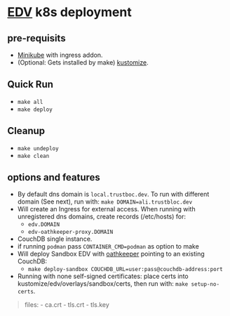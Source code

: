 # [EDV](https://github.com/trustbloc/edv) k8s deployment #


## pre-requisits
* [Minikube](https://minikube.sigs.k8s.io/docs/start/) with ingress addon.
* (Optional: Gets installed by make) [kustomize](https://kubectl.docs.kubernetes.io/installation/kustomize/).

## Quick Run
* `make all`
* `make deploy`

## Cleanup
* `make undeploy`
* `make clean`

## options and features
* By default dns domain is `local.trustboc.dev`. To run with different domain (See next), run with: `make DOMAIN=ali.trustbloc.dev`
* Will create an Ingress for external access. When running with unregistered dns domains, create records (/etc/hosts) for:
	- `edv.DOMAIN`
	- `edv-oathkeeper-proxy.DOMAIN`
*  CouchDB single instance.
* if running `podman` pass `CONTAINER_CMD=podman` as option to make
* Will deploy Sandbox EDV with [oathkeeper](https://github.com/ory/oathkeeper) pointing to an existing CouchDB:
	- `make deploy-sandbox COUCHDB_URL=user:pass@couchdb-address:port`
* Running with none self-signed certificates: place certs into kustomize/edv/overlays/sandbox/certs, then run with: `make setup-no-certs`.
>files:
	- ca.crt
	- tls.crt
	- tls.key
